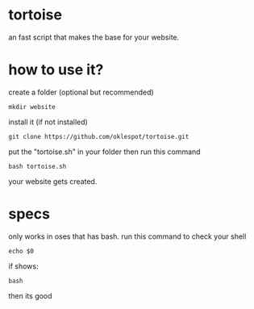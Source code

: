 # tortoise
an fast script that makes the base for your website.

# how to use it?
create a folder (optional but recommended)
```
mkdir website
```

install it (if not installed)
```
git clone https://github.com/oklespot/tortoise.git
```
put the "tortoise.sh" in your folder
then run this command
```
bash tortoise.sh
```

your website gets created.

# specs
only works in oses that has bash.
run this command to check your shell
```
echo $0
```
if shows:
```
bash
```
then its good
